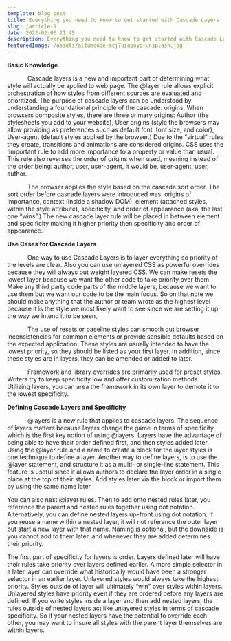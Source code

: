 ```yaml
---
template: blog-post
title: Everything you need to know to get started with Cascade Layers
slug: /article-1
date: 2022-02-06 21:45
description: Everything you need to know to get started with Cascade Layers
featuredImage: /assets/altumcode-mcj7uinqoyq-unsplash.jpg
---
```

**Basic Knowledge**

            Cascade layers is a new and important part of determining what style will actually be applied to web page. The @layer rule allows explicit orchestration of how styles from different sources are evaluated and prioritized. The purpose of cascade layers can be understood by understanding a foundational principle of the cascade: origins. When browsers composite styles, there are three primary origins: Author (the stylesheets you add to your website), User origins (style the browsers may allow providing as preferences such as default font, font size, and color), User-agent (default styles applied by the browser.) Due to the "virtual" rules they create, transitions and animations are considered origins. CSS uses the !important rule to add more importance to a property or value than usual. This rule also reverses the order of origins when used, meaning instead of the order being: author, user, user-agent, it would be, user-agent, user, author.

            The browser applies the style based on the cascade sort order. The sort order before cascade layers were introduced was: origins of importance, context (inside a shadow DOM), element (attached styles, within the style attribute), specificity, and order of appearance (aka, the last one “wins”.) The new cascade layer rule will be placed in between element and specificity making it higher priority then specificity and order of appearance.

**Use Cases for Cascade Layers**

            One way to use Cascade Layers is to layer everything so priority of the levels are clear. Also you can use unlayered CSS as powerful overrides because they will always out weight layered CSS. We can make resets the lowest layer because we want the other code to take priority over them. Make any third party code parts of the middle layers, because we want to use them but we want our code to be the main focus. So on that note we should make anything that the author or team wrote as the highest level because it is the style we most likely want to see since we are setting it up the way we intend it to be seen,

            The use of resets or baseline styles can smooth out browser inconsistencies for common elements or provide sensible defaults based on the expected application. These styles are usually intended to have the lowest priority, so they should be listed as your first layer. In addition, since these styles are in layers, they can be amended or added to later.

            Framework and library overrides are primarily used for preset styles. Writers try to keep specificity low and offer customization methods. Utilizing layers, you can area the framework in its own layer to demote it to the lowest specificity.

**Defining Cascade Layers and Specificity**

            @layers is a new rule that applies to cascade layers. The sequence of layers matters because layers change the game in terms of specificity, which is the first key notion of using @layers. Layers have the advantage of being able to have their order defined first, and then styles added later. Using the @layer rule and a name to create a block for the layer styles is one technique to define a layer. Another way to define layers, is to use the @layer statement, and structure it as a multi- or single-line statement. This feature is useful since it allows authors to declare the layer order in a single place at the top of their styles. Add styles later via the block or import them by using the same name later

You can also nest @layer rules. Then to add onto nested rules later, you reference the parent and nested rules together using dot notation. Alternatively, you can define nested layers up-front using dot notation. If you reuse a name within a nested layer, it will not reference the outer layer but start a new layer with that name. Naming is optional, but the downside is you cannot add to them later, and whenever they are added determines their priority.

The first part of specificity for layers is order. Layers defined later will have their rules take priority over layers defined earlier. A more simple selector in a later layer can override what historically would have been a stronger selector in an earlier layer. Unlayered styles would always take the highest priority. Styles outside of layer will ultimately “win” over styles within layers. Unlayered styles have priority even if they are ordered before any layers are defined. If you write styles inside a layer and then add nested layers, the rules outside of nested layers act like unlayered styles in terms of cascade specificity. So if your nested layers have the potential to override each other, you may want to insure all styles with the parent layer themselves are within layers.